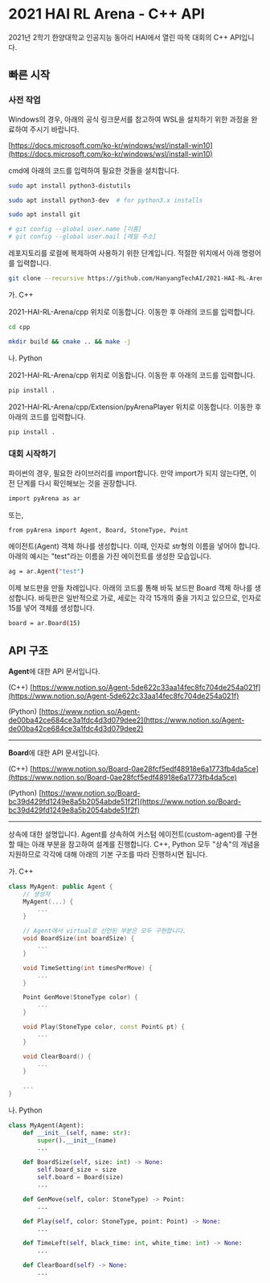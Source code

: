 # 2021 HAI RL Arena - C++ API
2021년 2학기 한양대학교 인공지능 동아리 HAI에서 열린 따목 대회의 C++ API입니다.

## 빠른 시작

### 사전 작업

Windows의 경우, 아래의 공식 링크문서를 참고하여 WSL을 설치하기 위한 과정을 완료하여 주시기 바랍니다.

[https://docs.microsoft.com/ko-kr/windows/wsl/install-win10](https://docs.microsoft.com/ko-kr/windows/wsl/install-win10)

cmd에 아래의 코드를 입력하여 필요한 것들을 설치합니다.

```bash
sudo apt install python3-distutils

sudo apt install python3-dev  # for python3.x installs

sudo apt install git

# git config --global user.name [이름]
# git config --global user.mail [메일 주소]
```

레포지토리를 로컬에 복제하여 사용하기 위한 단계입니다. 적절한 위치에서 아래 명령어를 입력합니다.

```bash
git clone --recursive https://github.com/HanyangTechAI/2021-HAI-RL-Arena
```

가. C++

2021-HAI-RL-Arena/cpp 위치로 이동합니다. 이동한 후 아래의 코드를 입력합니다.

```bash
cd cpp

mkdir build && cmake .. && make -j
```

나. Python

2021-HAI-RL-Arena/cpp 위치로 이동합니다. 이동한 후 아래의 코드를 입력합니다.

```bash
pip install .
```

2021-HAI-RL-Arena/cpp/Extension/pyArenaPlayer 위치로 이동합니다. 이동한 후 아래의 코드를 입력합니다.

```bash
pip install .
```

### 대회 시작하기

파이썬의 경우, 필요한 라이브러리를 import합니다. 만약 import가 되지 않는다면, 이전 단계를 다시 확인해보는 것을 권장합니다.

```bash
import pyArena as ar
```

또는,

```bash
from pyArena import Agent, Board, StoneType, Point
```

에이전트(Agent) 객체 하나를 생성합니다. 이때, 인자로 str형의 이름을 넣어야 합니다. 아래의 예시는 "test"라는 이름을 가진 에이전트를 생성한 모습입니다.

```bash
ag = ar.Agent("test")
```

이제 보드판을 만들 차례입니다. 아래의 코드를 통해 바둑 보드판 Board 객체 하나를 생성합니다. 바둑판은 일반적으로 가로, 세로는 각각 15개의 줄을 가지고 있으므로, 인자로 15를 넣어 객체를 생성합니다.

```bash
board = ar.Board(15)
```

## API 구조

**Agent**에 대한 API 문서입니다.

(C++)      [https://www.notion.so/Agent-5de622c33aa14fec8fc704de254a021f](https://www.notion.so/Agent-5de622c33aa14fec8fc704de254a021f)

(Python)  [https://www.notion.so/Agent-de00ba42ce684ce3a1fdc4d3d079dee2](https://www.notion.so/Agent-de00ba42ce684ce3a1fdc4d3d079dee2)

---

**Board**에 대한 API 문서입니다.

(C++)      [https://www.notion.so/Board-0ae28fcf5edf48918e6a1773fb4da5ce](https://www.notion.so/Board-0ae28fcf5edf48918e6a1773fb4da5ce)

(Python)  [https://www.notion.so/Board-bc39d429fd1249e8a5b2054abde51f2f](https://www.notion.so/Board-bc39d429fd1249e8a5b2054abde51f2f)

---

상속에 대한 설명입니다. Agent를 상속하여 커스텀 에이전트(custom-agent)를 구현할 때는 아래 부분을 참고하여 설계를 진행합니다. C++, Python 모두 "상속"의 개념을 지원하므로 각각에 대해 아래의 기본 구조를 따라 진행하시면 됩니다.

가. C++

```cpp
class MyAgent: public Agent {
	// 생성자
	MyAgent(...) {
		...
	}

	// Agent에서 virtual로 선언된 부분은 모두 구현합니다.
	void BoardSize(int boardSize) {
		...
	}

	void TimeSetting(int timesPerMove) {
		...
	}

	Point GenMove(StoneType color) {
		...
	}

	void Play(StoneType color, const Point& pt) {
		...
	}

	void ClearBoard() {
		...
	}
	
	...
}
```

나. Python

```python
class MyAgent(Agent):
	def __init__(self, name: str):
		super().__init__(name)
		...

	def BoardSize(self, size: int) -> None:
		self.board_size = size
		self.board = Board(size)
		...

	def GenMove(self, color: StoneType) -> Point:
		...

	def Play(self, color: StoneType, point: Point) -> None:
		...

	def TimeLeft(self, black_time: int, white_time: int) -> None:
		...

	def ClearBoard(self) -> None:
		...
```
